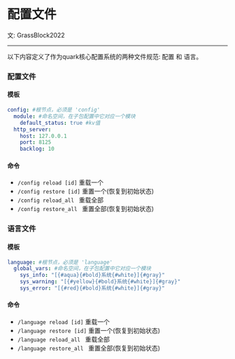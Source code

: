 # 配置文件
文: GrassBlock2022

-----

以下内容定义了作为quark核心配置系统的两种文件规范: 配置 和 语言。

### 配置文件
#### 模板
```yaml
config: #根节点，必须是 'config'
  module: #命名空间，在子包配置中它对应一个模块
    default_status: true #kv值
  http_server:
    host: 127.0.0.1
    port: 8125
    backlog: 10
```

#### 命令
- ```/config reload [id]``` 重载一个
- ```/config restore [id]``` 重置一个(恢复到初始状态)
- ```/config reload_all ``` 重载全部
- ```/config restore_all ``` 重置全部(恢复到初始状态)

### 语言文件
#### 模板
```yaml
language: #根节点，必须是 'language'
  global_vars: #命名空间，在子包配置中它对应一个模块
    sys_info: "[{#aqua}{#bold}系统{#white}]{#gray}"
    sys_warning: "[{#yellow}{#bold}系统{#white}]{#gray}"
    sys_error: "[{#red}{#bold}系统{#white}]{#gray}"
```
#### 命令
- ```/language reload [id]``` 重载一个
- ```/language restore [id]``` 重置一个(恢复到初始状态)
- ```/language reload_all ``` 重载全部
- ```/language restore_all ``` 重置全部(恢复到初始状态)

